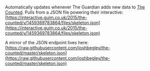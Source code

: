 Automatically updates whenever The Guardian adds new data to [The Counted](https://theguardian.com/thecounted). Pulls from a JSON file powering their interactive: [https://interactive.guim.co.uk/2015/the-counted/v/1459369783864/files/skeleton.json](https://interactive.guim.co.uk/2015/the-counted/v/1459369783864/files/skeleton.json)

A mirror of the JSON endpoint lives here: [https://raw.githubusercontent.com/joshbegley/the-counted/master/skeleton.json](https://raw.githubusercontent.com/joshbegley/the-counted/master/skeleton.json)
